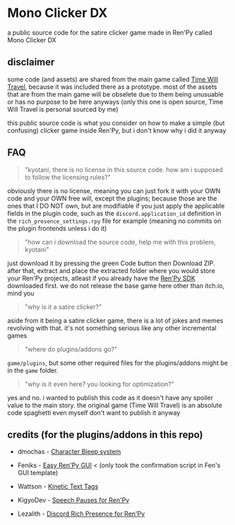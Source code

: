 # Mono Clicker DX
a public source code for the satire clicker game made in Ren'Py called Mono Clicker DX

## disclaimer
some code (and assets) are shared from the main game called [Time Will Travel](https://hananezumi.itch.io/timewilltravel), because it was included there as a prototype. most of the assets that are from the main game will be obselete due to them being unusuable or has no purpose to be here anyways (only this one is open source, Time Will Travel is personal sourced by me)

this public source code is what you consider on how to make a simple (but confusing) clicker game inside Ren'Py, but i don't know why i did it anyway

## FAQ
> "kyotani, there is no license in this source code. how am i supposed to follow the licensing rules?"

obviously there is no license, meaning you can just fork it with your OWN code and your OWN free will, except the plugins; because those are the ones that I DO NOT own, but are modifiable if you just apply the applicable fields in the plugin code, such as the `discord.application_id` definition in the `rich_presence_settings.rpy` file for example (meaning no commits on the plugin frontends unless i do it)

> "how can i download the source code, help me with this problem, kyotani"

just download it by pressing the green Code button then Download ZIP. after that, extract and place the extracted folder where you would store your Ren'Py projects, atleast if you already have the [Ren'Py SDK](https://renpy.org) downloaded first. we do not release the base game here other than itch.io, mind you

> "why is it a satire clicker?"

aside from it being a satire clicker game, there is a lot of jokes and memes revolving with that. it's not something serious like any other incremental games

> "where do plugins/addons go?"

`game/plugins`, but some other required files for the plugins/addons might be in the `game` folder.

> "why is it even here? you looking for optimization?"

yes and no. i wanted to publish this code as it doesn't have any spoiler value to the main story. the original game (Time Will Travel) is an absolute code spaghetti even myself don't want to publish it anyway

## credits (for the plugins/addons in this repo)
+ dmochas - [Character Bleep system](https://dmochas-assets.itch.io/dmochas-bleeps-pack)

+ Feniks - [Easy Ren'Py GUI](https://feniksdev.itch.io/easy-renpy-gui) < (only took the confirmation script in Fen's GUI template)

+ Wattson - [Kinetic Text Tags](https://wattson.itch.io/kinetic-text-tags)

+ KigyoDev - [Speech Pauses for Ren'Py](https://kigyo.itch.io/speech-pauses-for-renpy)

+ Lezalith - [Discord Rich Presence for Ren'Py](https://github.com/Lezalith/RenPy-Discord-Presence)


